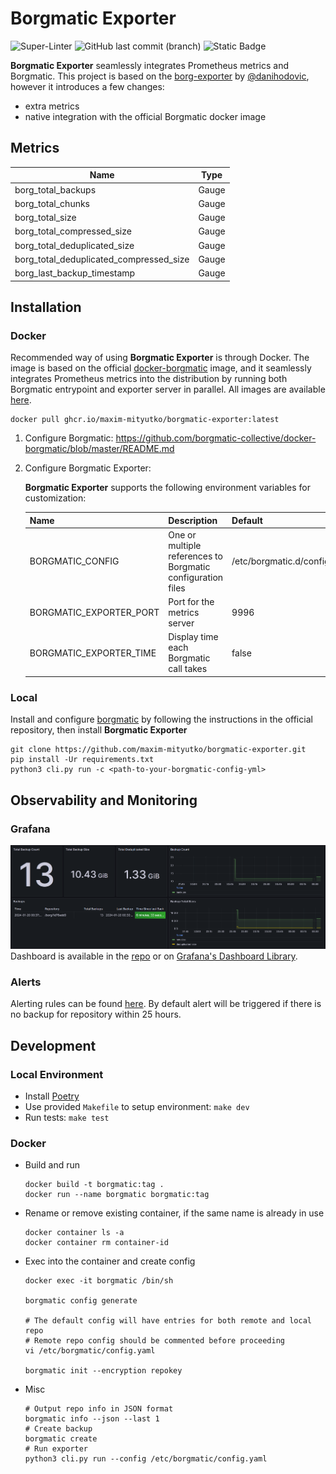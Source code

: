# Borgmatic Exporter
![Super-Linter](https://github.com/maxim-mityutko/borgmatic-exporter/actions/workflows/build.yml/badge.svg)
![GitHub last commit (branch)](https://img.shields.io/github/last-commit/maxim-mityutko/borgmatic-exporter/master)
![Static Badge](https://img.shields.io/badge/Borgmatic%20Image-v1.8.5-blue)


**Borgmatic Exporter** seamlessly integrates Prometheus metrics and Borgmatic. This project is based on
the [borg-exporter](https://github.com/danihodovic/borg-exporter) by [@danihodovic](https://github.com/danihodovic),
however it introduces a few changes:

- extra metrics
- native integration with the official Borgmatic docker image

## Metrics
| Name                                    | Type  |
|-----------------------------------------|-------|
| borg_total_backups                      | Gauge |
| borg_total_chunks                       | Gauge |
| borg_total_size                         | Gauge |
| borg_total_compressed_size              | Gauge |
| borg_total_deduplicated_size            | Gauge |
| borg_total_deduplicated_compressed_size | Gauge |
| borg_last_backup_timestamp              | Gauge |

## Installation
### Docker
Recommended way of using **Borgmatic Exporter** is through Docker. The image 
is based on the official [docker-borgmatic](https://github.com/borgmatic-collective/docker-borgmatic)
image, and it seamlessly integrates Prometheus metrics into the distribution by running both Borgmatic 
entrypoint and exporter server in parallel. All images are available 
[here](https://github.com/maxim-mityutko/borgmatic-exporter/pkgs/container/borgmatic-exporter).

```shell
docker pull ghcr.io/maxim-mityutko/borgmatic-exporter:latest
```

1. Configure Borgmatic: https://github.com/borgmatic-collective/docker-borgmatic/blob/master/README.md
2. Configure Borgmatic Exporter:

    **Borgmatic Exporter** supports the following environment variables for customization:

    | Name                    | Description                                                 | Default                     |
    |-------------------------|-------------------------------------------------------------|-----------------------------|
    | BORGMATIC_CONFIG        | One or multiple references to Borgmatic configuration files | /etc/borgmatic.d/config.yml |
    | BORGMATIC_EXPORTER_PORT | Port for the metrics server                                 | 9996                        |
    | BORGMATIC_EXPORTER_TIME | Display time each Borgmatic call takes                      | false                       |

### Local
Install and configure [borgmatic](https://github.com/witten/borgmatic) by following the instructions in the 
official repository, then install **Borgmatic Exporter**
```shell
git clone https://github.com/maxim-mityutko/borgmatic-exporter.git
pip install -Ur requirements.txt
python3 cli.py run -c <path-to-your-borgmatic-config-yml>
```

## Observability and Monitoring
### Grafana
![dashboard.png](observability%2Fdashboard.png)
Dashboard is available in the [repo](/observability/grafana-dashboard.json) or on 
[Grafana's Dashboard Library](https://grafana.com/grafana/dashboards/20334).

### Alerts
Alerting rules can be found [here](observability%2Fprometheus-alert.yaml). By default alert will
be triggered if there is no backup for repository within 25 hours.

## Development

### Local Environment

* Install [Poetry](https://python-poetry.org)
* Use provided `Makefile` to setup environment: `make dev`
* Run tests: `make test`

### Docker
* Build and run
    ```shell
    docker build -t borgmatic:tag .
    docker run --name borgmatic borgmatic:tag
    ```
* Rename or remove existing container, if the same name is already in use
    ```shell
    docker container ls -a
    docker container rm container-id
    ```
* Exec into the container and create config
    ```shell
    docker exec -it borgmatic /bin/sh
    
    borgmatic config generate
    
    # The default config will have entries for both remote and local repo
    # Remote repo config should be commented before proceeding
    vi /etc/borgmatic/config.yaml
    
    borgmatic init --encryption repokey
    ```
* Misc
    ```shell
    # Output repo info in JSON format
    borgmatic info --json --last 1
    # Create backup
    borgmatic create
    # Run exporter
    python3 cli.py run --config /etc/borgmatic/config.yaml
    ```
